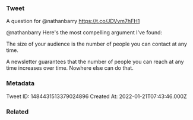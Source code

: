 ### Tweet
A question for @nathanbarry https://t.co/JDVvm7hFH1

@nathanbarry Here's the most compelling argument I've found:

The size of your audience is the number of people you can contact at any time.

A newsletter guarantees that the number of people you can reach at any time increases over time.
Nowhere else can do that.

### Metadata
Tweet ID: 1484431513379024896
Created At: 2022-01-21T07:43:46.000Z

### Related

